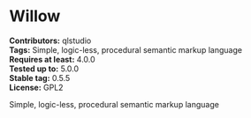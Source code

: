 # Willow #
**Contributors:** qlstudio  
**Tags:** Simple, logic-less, procedural semantic markup language  
**Requires at least:** 4.0.0  
**Tested up to:** 5.0.0  
**Stable tag:** 0.5.5    
**License:** GPL2  

Simple, logic-less, procedural semantic markup language

